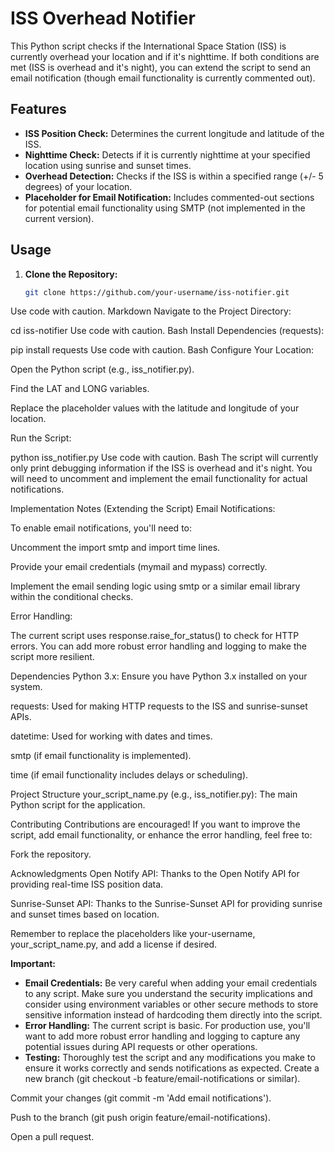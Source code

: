 # ISS Overhead Notifier

This Python script checks if the International Space Station (ISS) is currently overhead your location and if it's nighttime. If both conditions are met (ISS is overhead and it's night), you can extend the script to send an email notification (though email functionality is currently commented out).

## Features

* **ISS Position Check:** Determines the current longitude and latitude of the ISS.
* **Nighttime Check:** Detects if it is currently nighttime at your specified location using sunrise and sunset times.
* **Overhead Detection:** Checks if the ISS is within a specified range (+/- 5 degrees) of your location.
* **Placeholder for Email Notification:**  Includes commented-out sections for potential email functionality using SMTP (not implemented in the current version).

## Usage

1. **Clone the Repository:**

   ```bash
   git clone https://github.com/your-username/iss-notifier.git
Use code with caution.
Markdown
Navigate to the Project Directory:

cd iss-notifier
Use code with caution.
Bash
Install Dependencies (requests):

pip install requests
Use code with caution.
Bash
Configure Your Location:

Open the Python script (e.g., iss_notifier.py).

Find the LAT and LONG variables.

Replace the placeholder values with the latitude and longitude of your location.

Run the Script:

python iss_notifier.py
Use code with caution.
Bash
The script will currently only print debugging information if the ISS is overhead and it's night. You will need to uncomment and implement the email functionality for actual notifications.

Implementation Notes (Extending the Script)
Email Notifications:

To enable email notifications, you'll need to:

Uncomment the import smtp and import time lines.

Provide your email credentials (mymail and mypass) correctly.

Implement the email sending logic using smtp or a similar email library within the conditional checks.

Error Handling:

The current script uses response.raise_for_status() to check for HTTP errors. You can add more robust error handling and logging to make the script more resilient.

Dependencies
Python 3.x: Ensure you have Python 3.x installed on your system.

requests: Used for making HTTP requests to the ISS and sunrise-sunset APIs.

datetime: Used for working with dates and times.

smtp (if email functionality is implemented).

time (if email functionality includes delays or scheduling).

Project Structure
your_script_name.py (e.g., iss_notifier.py): The main Python script for the application.

Contributing
Contributions are encouraged! If you want to improve the script, add email functionality, or enhance the error handling, feel free to:

Fork the repository.

Acknowledgments
Open Notify API: Thanks to the Open Notify API for providing real-time ISS position data.

Sunrise-Sunset API: Thanks to the Sunrise-Sunset API for providing sunrise and sunset times based on location.

Remember to replace the placeholders like your-username, your_script_name.py, and add a license if desired.

**Important:**

* **Email Credentials:** Be very careful when adding your email credentials to any script. Make sure you understand the security implications and consider using environment variables or other secure methods to store sensitive information instead of hardcoding them directly into the script.
* **Error Handling:** The current script is basic. For production use, you'll want to add more robust error handling and logging to capture any potential issues during API requests or other operations.
* **Testing:** Thoroughly test the script and any modifications you make to ensure it works correctly and sends notifications as expected.
Create a new branch (git checkout -b feature/email-notifications or similar).

Commit your changes (git commit -m 'Add email notifications').

Push to the branch (git push origin feature/email-notifications).

Open a pull request.
